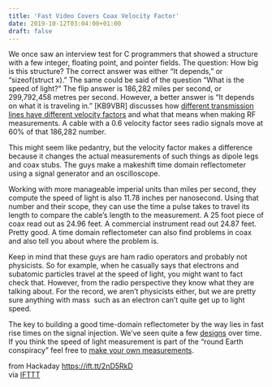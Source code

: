 ```yaml
---
title: 'Fast Video Covers Coax Velocity Factor'
date: 2019-10-12T03:04:00+01:00
draft: false
---
```


We once saw an interview test for C programmers that showed a structure with a few integer, floating point, and pointer fields. The question: How big is this structure? The correct answer was either “It depends,” or “sizeof(struct x).” The same could be said of the question “What is the speed of light?” The flip answer is 186,282 miles per second, or 299,792,458 metres per second. However, a better answer is “It depends on what it is traveling in.” \[KB9VBR\] discusses how [different transmission lines have different velocity factors](https://www.youtube.com/watch?v=SCF15sDD2IM) and what that means when making RF measurements. A cable with a 0.6 velocity factor sees radio signals move at 60% of that 186,282 number.

This might seem like pedantry, but the velocity factor makes a difference because it changes the actual measurements of such things as dipole legs and coax stubs. The guys make a makeshift time domain reflectometer using a signal generator and an oscilloscope.

Working with more manageable imperial units than miles per second, they compute the speed of light is also 11.78 inches per nanosecond. Using that number and their scope, they can use the time a pulse takes to travel its length to compare the cable’s length to the measurement. A 25 foot piece of coax read out as 24.96 feet. A commercial instrument read out 24.87 feet. Pretty good. A time domain reflectometer can also find problems in coax and also tell you about where the problem is.

Keep in mind that these guys are ham radio operators and probably not physicists. So for example, when he casually says that electrons and subatomic particles travel at the speed of light, you might want to fact check that. However, from the radio perspective they know what they are talking about. For the record, we aren’t physicists either, but we are pretty sure anything with mass  such as an electron can’t quite get up to light speed.

The key to building a good time-domain reflectometer by the way lies in fast rise times on the signal injection. We’ve seen quite a few [designs](https://hackaday.com/2015/07/27/hackers-measure-cable-lengths-with-time-domain-reflectometers/) over time. If you think the speed of light measurement is part of the “round Earth conspiracy” feel free to [make your own measurements](https://hackaday.com/2016/09/29/testing-the-speed-of-light-conspiracy/).

  
  
from Hackaday https://ift.tt/2nD5RkD  
via [IFTTT](https://ifttt.com/?ref=da&site=blogger)